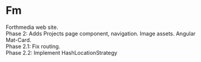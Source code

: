 # Fm

Forthmedia web site.  
Phase 2: Adds Projects page component, navigation. Image assets. Angular Mat-Card.  
Phase 2.1: Fix routing.  
Phase 2.2: Implement HashLocationStrategy